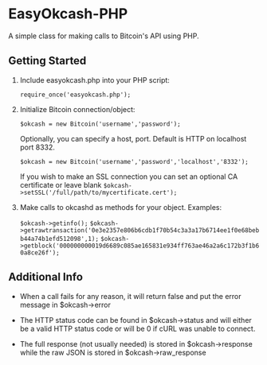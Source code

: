 EasyOkcash-PHP
===============

A simple class for making calls to Bitcoin's API using PHP.

Getting Started
---------------
1. Include easyokcash.php into your PHP script:

	`require_once('easyokcash.php');`
2. Initialize Bitcoin connection/object:

	`$okcash = new Bitcoin('username','password');`

	Optionally, you can specify a host, port. Default is HTTP on localhost port 8332.

	`$okcash = new Bitcoin('username','password','localhost','8332');`

	If you wish to make an SSL connection you can set an optional CA certificate or leave blank
	`$okcash->setSSL('/full/path/to/mycertificate.cert');`

3. Make calls to okcashd as methods for your object. Examples:

	`$okcash->getinfo();`
	`$okcash->getrawtransaction('0e3e2357e806b6cdb1f70b54c3a3a17b6714ee1f0e68bebb44a74b1efd512098',1);`
	`$okcash->getblock('000000000019d6689c085ae165831e934ff763ae46a2a6c172b3f1b60a8ce26f');`

Additional Info
---------------
* When a call fails for any reason, it will return false and put the error message in $okcash->error

* The HTTP status code can be found in $okcash->status and will either be a valid HTTP status code or will be 0 if cURL was unable to connect.

* The full response (not usually needed) is stored in $okcash->response while the raw JSON is stored in $okcash->raw_response